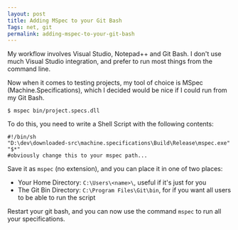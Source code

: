 ```yaml
---
layout: post
title: Adding MSpec to your Git Bash
Tags: net, git
permalink: adding-mspec-to-your-git-bash
---
```


My workflow involves Visual Studio, Notepad++ and Git Bash.  I don't use much Visual Studio integration, and prefer to run most things from the command line.

Now when it comes to testing projects, my tool of choice is MSpec (Machine.Specifications), which I decided would be nice if I could run from my Git Bash.

    $ mspec bin/project.specs.dll

To do this, you need to write a Shell Script with the following contents:

    #!/bin/sh
    "D:\dev\downloaded-src\machine.specifications\Build\Release\mspec.exe" "$*" 
	#obviously change this to your mspec path...

Save it as `mspec` (no extension), and you can place it in one of two places:

* Your Home Directory: `C:\Users\<name>\`, useful if it's just for you
* The Git Bin Directory: `C:\Program Files\Git\bin`, for if you want all users to be able to run the script

Restart your git bash, and you can now use the command `mspec` to run all your specifications.
